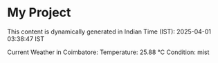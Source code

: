 # My Project

This content is dynamically generated in Indian Time (IST): 2025-04-01 03:38:47 IST


Current Weather in Coimbatore:
Temperature: 25.88 °C
Condition: mist
